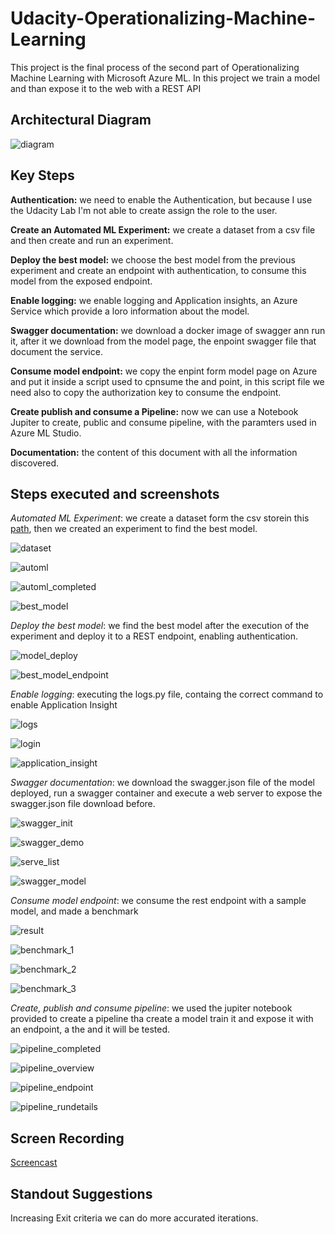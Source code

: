 

# Udacity-Operationalizing-Machine-Learning

This project is the final process of the second part of Operationalizing Machine Learning with Microsoft Azure ML. In this project we train a model and than expose it to the web with a REST API

## Architectural Diagram
![diagram](images/diagram.png)

## Key Steps
**Authentication:** we need to enable the Authentication, but because I use the Udacity Lab I'm not able to create assign the role to the user.

**Create an Automated ML Experiment:** we create a dataset from a csv file and then create and run an experiment.

**Deploy the best model:** we choose the best model from the previous experiment and create an endpoint with authentication, to consume this model from the exposed endpoint.

**Enable logging:** we enable logging and Application insights, an Azure Service which provide a loro information about the model.

**Swagger documentation:** we download a docker image of swagger ann run it, after it we download from the model page, the enpoint swagger file that document the service.  

**Consume model endpoint:** we copy the enpint form model page on Azure and put it inside a script used to cpnsume the and point, in this script file we need also to copy the authorization key to consume the endpoint.

**Create publish and consume a Pipeline:** now we can use a Notebook Jupiter to create, public and consume pipeline, with the paramters used in Azure ML Studio.

**Documentation:** the content of this document with all the information discovered.

## Steps executed and screenshots

*Automated ML Experiment*: we create a dataset form the csv storein this [path](https://automlsamplenotebookdata.blob.core.windows.net/automl-sample-notebook-data/bankmarketing_train.csv), then we created an experiment to find the best model.

![dataset](images/dataset.png)

![automl](images/automl.png)

![automl_completed](images/automl_completed.png)

![best_model](images/best_model.png)

*Deploy the best model*: we find the best model after the execution of the experiment and deploy it to a REST endpoint, enabling authentication.

![model_deploy](images/model_deploy.png)

![best_model_endpoint](images/best_model_endpoint.png)

*Enable logging*: executing the logs.py file, containg the correct command to enable Application Insight

![logs](images/logs.png)

![login](images/login.png)

![application_insight](images/application_insight.png)

*Swagger documentation*: we download the swagger.json file of the model deployed, run a swagger container and execute a web server to expose the swagger.json file download before.

![swagger_init](images/swagger_init.png)

![swagger_demo](images/swagger_endpoint.png)

![serve_list](images/serve_list.png)

![swagger_model](images/swagger_model.png)

*Consume model endpoint*: we consume the rest endpoint with a sample model, and made a benchmark

![result](images/result.png)

![benchmark_1](images/benchmark_1.png)

![benchmark_2](images/benchmark_1.png)

![benchmark_3](images/benchmark_1.png)

*Create, publish and consume pipeline*: we used the jupiter notebook provided to create a pipeline tha create a model train it and expose it with an endpoint, a the and it will be tested.

![pipeline_completed](images/pipeline_completed.png)

![pipeline_overview](images/pipeline_overview.png)

![pipeline_endpoint](images/pipeline_endpoint.png)

![pipeline_rundetails](images/pipeline_rundetails.png)


## Screen Recording
[Screencast](https://www.youtube.com/watch?v=PI8D72MV_kA)

## Standout Suggestions
Increasing Exit criteria we can do more accurated iterations.

